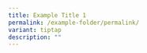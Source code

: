 ```yaml
---
title: Example Title 1
permalink: /example-folder/permalink/
variant: tiptap
description: ""
---
```

